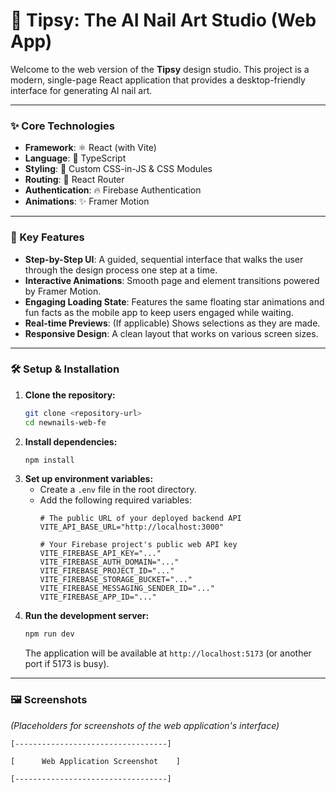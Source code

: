 # 💅 Tipsy: The AI Nail Art Studio (Web App)

Welcome to the web version of the **Tipsy** design studio. This project is a modern, single-page React application that provides a desktop-friendly interface for generating AI nail art.

---

### ✨ Core Technologies

-   **Framework**: ⚛️ React (with Vite)
-   **Language**: 🔵 TypeScript
-   **Styling**: 🎨 Custom CSS-in-JS & CSS Modules
-   **Routing**: 🧭 React Router
-   **Authentication**: 🔥 Firebase Authentication
-   **Animations**: ✨ Framer Motion

---

### 🚀 Key Features

-   **Step-by-Step UI**: A guided, sequential interface that walks the user through the design process one step at a time.
-   **Interactive Animations**: Smooth page and element transitions powered by Framer Motion.
-   **Engaging Loading State**: Features the same floating star animations and fun facts as the mobile app to keep users engaged while waiting.
-   **Real-time Previews**: (If applicable) Shows selections as they are made.
-   **Responsive Design**: A clean layout that works on various screen sizes.

---

### 🛠️ Setup & Installation

1.  **Clone the repository:**
    ```bash
    git clone <repository-url>
    cd newnails-web-fe
    ```
2.  **Install dependencies:**
    ```bash
    npm install
    ```
3.  **Set up environment variables:**
    -   Create a `.env` file in the root directory.
    -   Add the following required variables:
        ```env
        # The public URL of your deployed backend API
        VITE_API_BASE_URL="http://localhost:3000"

        # Your Firebase project's public web API key
        VITE_FIREBASE_API_KEY="..."
        VITE_FIREBASE_AUTH_DOMAIN="..."
        VITE_FIREBASE_PROJECT_ID="..."
        VITE_FIREBASE_STORAGE_BUCKET="..."
        VITE_FIREBASE_MESSAGING_SENDER_ID="..."
        VITE_FIREBASE_APP_ID="..."
        ```
4.  **Run the development server:**
    ```bash
    npm run dev
    ```
    The application will be available at `http://localhost:5173` (or another port if 5173 is busy).

---

### 🖼️ Screenshots

*(Placeholders for screenshots of the web application's interface)*

`[----------------------------------]`

`[      Web Application Screenshot    ]`

`[----------------------------------]`